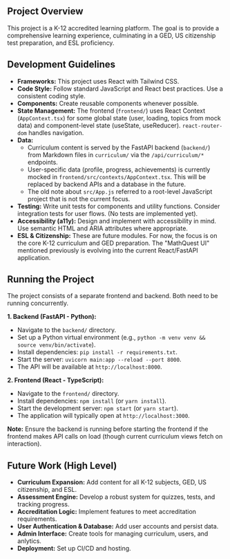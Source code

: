 ## Project Overview

This project is a K-12 accredited learning platform. The goal is to provide a comprehensive learning experience, culminating in a GED, US citizenship test preparation, and ESL proficiency.

## Development Guidelines

*   **Frameworks:** This project uses React with Tailwind CSS.
*   **Code Style:** Follow standard JavaScript and React best practices. Use a consistent coding style.
*   **Components:** Create reusable components whenever possible.
*   **State Management:** The frontend (`frontend/`) uses React Context (`AppContext.tsx`) for some global state (user, loading, topics from mock data) and component-level state (useState, useReducer). `react-router-dom` handles navigation.
*   **Data:**
    *   Curriculum content is served by the FastAPI backend (`backend/`) from Markdown files in `curriculum/` via the `/api/curriculum/*` endpoints.
    *   User-specific data (profile, progress, achievements) is currently mocked in `frontend/src/contexts/AppContext.tsx`. This will be replaced by backend APIs and a database in the future.
    *   The old note about `src/App.js` referred to a root-level JavaScript project that is not the current focus.
*   **Testing:** Write unit tests for components and utility functions. Consider integration tests for user flows. (No tests are implemented yet).
*   **Accessibility (a11y):** Design and implement with accessibility in mind. Use semantic HTML and ARIA attributes where appropriate.
*   **ESL & Citizenship:** These are future modules. For now, the focus is on the core K-12 curriculum and GED preparation. The "MathQuest UI" mentioned previously is evolving into the current React/FastAPI application.

## Running the Project

The project consists of a separate frontend and backend. Both need to be running concurrently.

**1. Backend (FastAPI - Python):**
   - Navigate to the `backend/` directory.
   - Set up a Python virtual environment (e.g., `python -m venv venv && source venv/bin/activate`).
   - Install dependencies: `pip install -r requirements.txt`.
   - Start the server: `uvicorn main:app --reload --port 8000`.
   - The API will be available at `http://localhost:8000`.

**2. Frontend (React - TypeScript):**
   - Navigate to the `frontend/` directory.
   - Install dependencies: `npm install` (or `yarn install`).
   - Start the development server: `npm start` (or `yarn start`).
   - The application will typically open at `http://localhost:3000`.

**Note:** Ensure the backend is running before starting the frontend if the frontend makes API calls on load (though current curriculum views fetch on interaction).

## Future Work (High Level)

*   **Curriculum Expansion:** Add content for all K-12 subjects, GED, US citizenship, and ESL.
*   **Assessment Engine:** Develop a robust system for quizzes, tests, and tracking progress.
*   **Accreditation Logic:** Implement features to meet accreditation requirements.
*   **User Authentication & Database:** Add user accounts and persist data.
*   **Admin Interface:** Create tools for managing curriculum, users, and anlytics.
*   **Deployment:** Set up CI/CD and hosting.
